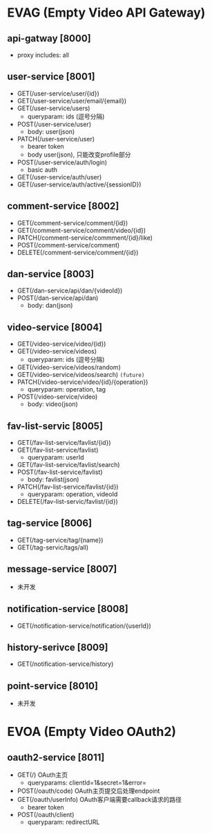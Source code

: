 # EVAG (Empty Video API Gateway)
## api-gatway [8000]
- proxy includes: all
## user-service [8001]
- GET(/user-service/user/{id})
- GET(/user-service/user/email/{email})
- GET(/user-service/users)
    - queryparam: ids (逗号分隔)
- POST(/user-service/user)
    - body: user(json)
- PATCH(/user-service/user)
    - bearer token
    - body user(json), 只能改变profile部分
- POST(/user-service/auth/login)
    - basic auth
- GET(/user-service/auth/user)
- GET(/user-service/auth/active/{sessionID})
## comment-service [8002]
- GET(/comment-service/comment/{id})
- GET(/comment-service/comment/video/{id})
- PATCH(/comment-service/commment/{id}/like)
- POST(/comment-service/comment)
- DELETE(/comment-service/comment/{id})
## dan-service [8003]
- GET(/dan-service/api/dan/{videoId})
- POST(/dan-service/api/dan)
    - body: dan(json)
## video-service [8004]
- GET(/video-service/video/{id})
- GET(/video-service/videos)
    - queryparam: ids (逗号分隔)
- GET(/video-service/videos/random)
- GET(/video-service/videos/search) `(future)`
- PATCH(/video-service/video/{id}/{operation})
    - queryparam: operation, tag
- POST(/video-service/video)
    - body: video(json)
## fav-list-servic [8005]
- GET(/fav-list-service/favlist/{id})
- GET(/fav-list-service/favlist)
    - queryparam: userId
- GET(/fav-list-service/favlist/search)
- POST(/fav-list-service/favlist) 
    - body: favlist(json)
- PATCH(/fav-list-service/favlist/{id})
    - queryparam: operation, videoId
- DELETE(/fav-list-servic/favlist/{id})
## tag-service [8006]
- GET(/tag-service/tag/{name})
- GET(/tag-servic/tags/all)
## message-service [8007]
- 未开发
## notification-service [8008]
- GET(/notification-service/notification/{userId})
## history-serivce [8009]
- GET(/notification-service/history)
## point-service [8010]
- 未开发
# EVOA (Empty Video OAuth2)
## oauth2-service [8011] 
- GET(/) OAuth主页
    - queryparams: clientId=1&secret=1&error=
- POST(/oauth/code) OAuth主页提交后处理endpoint
- GET(/oauth/userInfo) OAuth客户端需要callback请求的路径
    - bearer token
- POST(/oauth/client)
    - queryparam: redirectURL